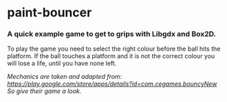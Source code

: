# paint-bouncer

### A quick example game to get to grips with Libgdx and Box2D.
To play the game you need to select the right colour before the ball hits the platform. If the ball touches a platform and it is not the correct colour you will lose a life, until you have none left.

*Mechanics are taken and adapted from: https://play.google.com/store/apps/details?id=com.cegames.bouncyNew So give their game a look.*
